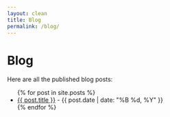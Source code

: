 ```yaml
---
layout: clean
title: Blog
permalink: /blog/
---
```


# Blog

Here are all the published blog posts:

<ul>
  {% for post in site.posts %}
    <li><a href="{{ post.url }}">{{ post.title }}</a> - {{ post.date | date: "%B %d, %Y" }}</li>
  {% endfor %}
</ul>